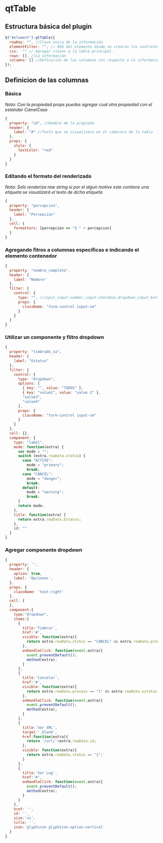 # qtTable

## Estructura básica del plugin

```javascript
$("#element").qtTable({
  rowKey: "", //Clave unica de la información
  elementFilter: "", // #ID del elemento donde se crearan los controles de filtros
  css:  "" // Agregar clases a la tabla principal.
  rows: [], //La información
  columns: [] //Definición de las columnas con respecto a la información
});
```

## Definicion de las columnas

### Básica

_Nota: Con la propiedad props puedes agregar cual otra propiedad con el estandar CamelCase_

```javascript
{
  property: "id", //Nombre de la propieda
  header: {
    label: "#" //Texto que se visualizara en el cabecera de la tabla
  },
  props: {
    style: {
      textColor: "red"
    }
  }
}
```

### Editando el formato del renderizado

_Nota: Solo renderiza raw string si por el algun motive este contiene una etiqueta se visualizará el texto de dicha etiqueta_

```javascript
{
  property: "percepcion",
  header: {
    label: "Percepción"
  },
  cell: {
    formatters: [percepcion => "$ " + percepcion]
  }
}
```

### Agregando fitros a columnas especificas e indicando el elemento contenedor

```javascript
{
  property: "nombre_completo",
  header: {
    label: "Nombre"
  },
  filter: {
    control: {
      type: "", //input,input:number,input:checkbox,dropdown,input:button-action
      props: {
        className: "form-control input-sm"
      }
    }
  }
}
```

### Utilizar un componente y filtro dropdown

```javascript
{
  property: "timbrado_sa",
  header: {
    label: "Estatus"
  },
  filter: {
    control: {
      type: "dropdown",
      options: [
        { key: "", value: "TODOS" },
        { key: "value2", value: "value 2" },
        "value3",
        "value4"
      ],
      props: {
        className: "form-control input-sm"
      }
    }
  },
  cell: {},
  component: {
    type: "label",
    mode: function(extra) {
      var mode = "";
      switch (extra.rowData.status) {
        case "ACTIVE":
          mode = "primary";
          break;
        case "CANCEL":
          mode = "danger";
          break;
        default:
          mode = "warning";
          break;
      }
      return mode;
    },
    title: function(extra) {
      return extra.rowData.Estatus;
    },
    id: ""
  }
}
```

### Agregar componente dropdown

```javascript
{
  property: '',
  header: {
    option: true,
    label: 'Opciones',
  },
  props: {
    className: 'text-right'
  },
  cell: {
  },
  component:{
    type:"dropdown",
    items:[
      {
        title:'Timbrar',
        href:'#',
        visible: function(extra){
          return extra.rowData.status == "CANCEL" && extra.rowData.process == "0";
        },
        onHandleClick: function(event,extra){
          event.preventDefault();
          method(extra);
        }
      },
      {
        title:'Cancelar',
        href:'#',
        visible: function(extra){
          return extra.rowData.process == "1" && extra.rowData.estatus == "ACTIVE";
        },
        onHandleClick: function(event,extra){
          event.preventDefault();
          method(extra);
        }
      },
      {
        title:'Ver XML',
        target:'_blank',
        href:function(extra){
          return '/url/'+extra.rowData.id;
        },
        visible: function(extra){
          return extra.rowData.status == "1";
        }
      },
      {
        title:'Ver Log',
        href:'#',
        onHandleClick: function(event,extra){
          event.preventDefault();
          method(extra);
        }
      }
    ],
    href: '',
    id: '',
    size:'xs',
    title: '',
    icon:'glyphicon glyphicon-option-vertical'
  }
}
```
